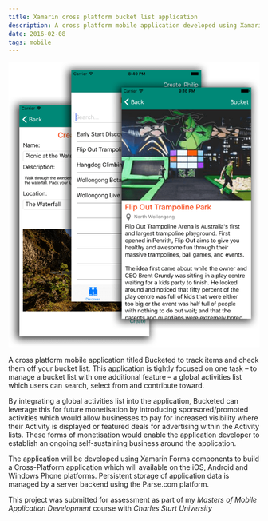 ```yaml
---
title: Xamarin cross platform bucket list application
description: A cross platform mobile application developed using Xamarin and Parse.com
date: 2016-02-08
tags: mobile
---
```


![Bucketed iOS Screenshots](bucketed.png)

A cross platform mobile application titled Bucketed to track items and check them off your bucket list. This application is tightly focused on one task – to manage a bucket list with one additional feature – a global activities list which users can search, select from and contribute toward. 

By integrating a global activities list into the application, Bucketed can leverage this for future monetisation by introducing sponsored/promoted activities which would allow businesses to pay for increased visibility where their Activity is displayed or featured deals for advertising within the Activity lists. These forms of monetisation would enable the application developer to establish an ongoing self-sustaining business around the application. 

The application will be developed using Xamarin Forms components to build a Cross-Platform application which will available on the iOS, Android and Windows Phone platforms. Persistent storage of application data is managed by a server backend using the Parse.com platform.

This project was submitted for assessment as part of my *Masters of Mobile Application Development* course with *Charles Sturt University*
